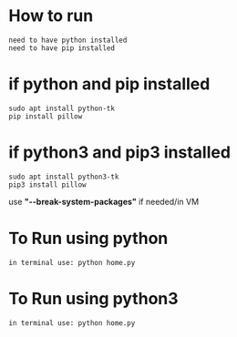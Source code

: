 
# How to run
    need to have python installed
    need to have pip installed

# if python and pip installed
    sudo apt install python-tk
    pip install pillow

# if python3 and pip3 installed
    sudo apt install python3-tk
    pip3 install pillow

use  __"--break-system-packages"__ if needed/in VM

# To Run using python   
    in terminal use: python home.py
# To Run using python3
    in terminal use: python home.py
